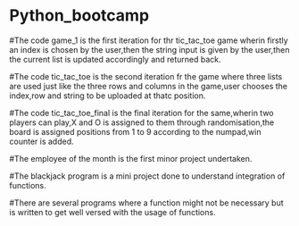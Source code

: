 # Python_bootcamp
#The code game_1 is the first iteration for thr tic_tac_toe game wherin firstly an index is chosen by the user,then the string input is given by the user,then the current list is updated accordingly and returned back.


#The code tic_tac_toe is the second iteration fr the game where three lists are used just like the three rows and columns in the game,user chooses the index,row and string to be uploaded at thatc position.


#The code tic_tac_toe_final is the final iteration for the same,wherin two players can play,X and O is assigned to them through randomisation,the board is assigned positions from 1 to 9 according to the numpad,win counter is added.


#The employee of the month is the first minor project undertaken.


#The blackjack program is a mini project done to understand integration of functions.


#There are several programs where a function might not be necessary but is written to get well versed with the usage of functions.

